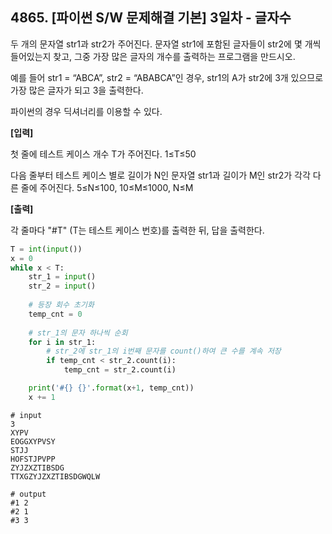 ## 4865. [파이썬 S/W 문제해결 기본] 3일차 - 글자수

두 개의 문자열 str1과 str2가 주어진다. 문자열 str1에 포함된 글자들이 str2에 몇 개씩 들어있는지 찾고, 그중 가장 많은 글자의 개수를 출력하는 프로그램을 만드시오.

예를 들어 str1 = “ABCA”, str2 = “ABABCA”인 경우, str1의 A가 str2에 3개 있으므로 가장 많은 글자가 되고 3을 출력한다.

파이썬의 경우 딕셔너리를 이용할 수 있다.


**[입력]**

첫 줄에 테스트 케이스 개수 T가 주어진다. 1≤T≤50

다음 줄부터 테스트 케이스 별로 길이가 N인 문자열 str1과 길이가 M인 str2가 각각 다른 줄에 주어진다. 5≤N≤100, 10≤M≤1000, N≤M

**[출력]**

각 줄마다 "#T" (T는 테스트 케이스 번호)를 출력한 뒤, 답을 출력한다.

```python
T = int(input())
x = 0
while x < T:
    str_1 = input()
    str_2 = input()
	
    # 등장 회수 초기화
    temp_cnt = 0
    
    # str_1의 문자 하나씩 순회
    for i in str_1:
        # str_2에 str_1의 i번째 문자를 count()하여 큰 수를 계속 저장
        if temp_cnt < str_2.count(i):
            temp_cnt = str_2.count(i)

    print('#{} {}'.format(x+1, temp_cnt))
    x += 1
```

```
# input
3
XYPV
EOGGXYPVSY
STJJ
HOFSTJPVPP
ZYJZXZTIBSDG
TTXGZYJZXZTIBSDGWQLW

# output
#1 2
#2 1
#3 3
```

